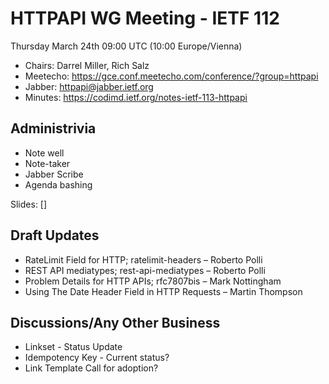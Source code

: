 # HTTPAPI WG Meeting - IETF 112

Thursday March 24th 09:00 UTC  (10:00 Europe/Vienna)

* Chairs: Darrel Miller, Rich Salz
* Meetecho: https://gce.conf.meetecho.com/conference/?group=httpapi
* Jabber: httpapi@jabber.ietf.org
* Minutes: https://codimd.ietf.org/notes-ietf-113-httpapi

## Administrivia

- Note well
- Note-taker
- Jabber Scribe
- Agenda bashing

Slides: []


## Draft Updates

- RateLimit Field for HTTP; ratelimit-headers – Roberto Polli
- REST API mediatypes; rest-api-mediatypes – Roberto Polli
- Problem Details for HTTP APIs; rfc7807bis – Mark Nottingham
- Using The Date Header Field in HTTP Requests – Martin Thompson

## Discussions/Any Other Business

-	Linkset - Status Update
-	Idempotency Key - Current status?
-	Link Template Call for adoption?
